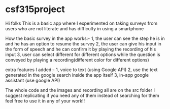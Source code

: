# csf315project

Hi folks
This is a basic app where I experimented on taking surveys from users who are not literate and has difficulty in using a smartphone



How the basic survey in the app works:-
1, the user can see the step he is in and he has an option to resume the survey
2, the user can give his input in the form of speech and he can confirm it by playing the recording of his input
3, user can select different for different options while the question is conveyed by playing a recording(different color for different options)


extra features I added:-
1, voice to text (using Google API)
2, use the text generated in the google search inside the app itself
3, in-app google assistant (use google API)

The whole code and the images and recording all are on the src folder 
I suggest replicating if you need any of them instead of searching for them
feel free to use it in any of your work!!
